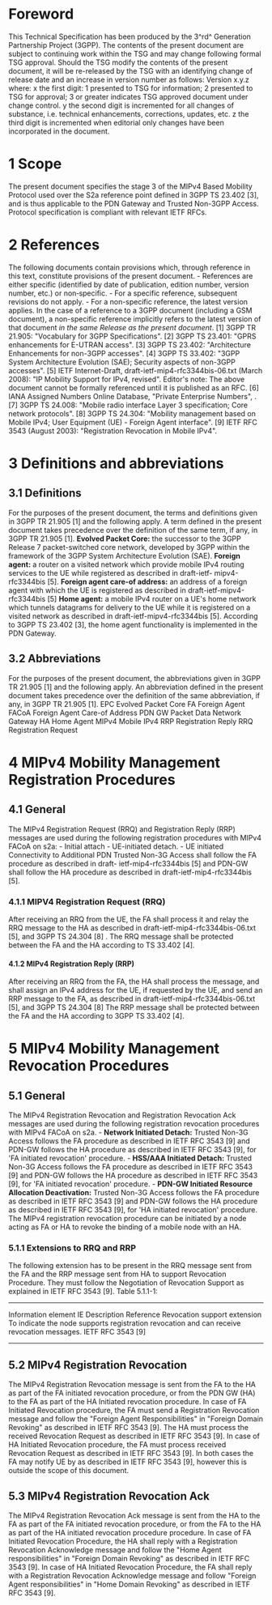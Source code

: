 # Foreword
This Technical Specification has been produced by the 3^rd^ Generation
Partnership Project (3GPP).
The contents of the present document are subject to continuing work within the
TSG and may change following formal TSG approval. Should the TSG modify the
contents of the present document, it will be re-released by the TSG with an
identifying change of release date and an increase in version number as
follows:
Version x.y.z
where:
x the first digit:
1 presented to TSG for information;
2 presented to TSG for approval;
3 or greater indicates TSG approved document under change control.
y the second digit is incremented for all changes of substance, i.e. technical
enhancements, corrections, updates, etc.
z the third digit is incremented when editorial only changes have been
incorporated in the document.
# 1 Scope
The present document specifies the stage 3 of the MIPv4 Based Mobility
Protocol used over the S2a reference point defined in 3GPP TS 23.402 [3], and
is thus applicable to the PDN Gateway and Trusted Non-3GPP Access. Protocol
specification is compliant with relevant IETF RFCs.
# 2 References
The following documents contain provisions which, through reference in this
text, constitute provisions of the present document.
\- References are either specific (identified by date of publication, edition
number, version number, etc.) or non‑specific.
\- For a specific reference, subsequent revisions do not apply.
\- For a non-specific reference, the latest version applies. In the case of a
reference to a 3GPP document (including a GSM document), a non-specific
reference implicitly refers to the latest version of that document _in the
same Release as the present document_.
[1] 3GPP TR 21.905: \"Vocabulary for 3GPP Specifications\".
[2] 3GPP TS 23.401: \"GPRS enhancements for E-UTRAN access\".
[3] 3GPP TS 23.402: \"Architecture Enhancements for non-3GPP accesses\".
[4] 3GPP TS 33.402: \"3GPP System Architecture Evolution (SAE); Security
aspects of non-3GPP accesses\".
[5] IETF Internet-Draft, draft-ietf-mip4-rfc3344bis-06.txt (March 2008): \"IP
Mobility Support for IPv4, revised\".
Editor\'s note: The above document cannot be formally referenced until it is
published as an RFC.
[6] IANA Assigned Numbers Online Database, \"Private Enterprise Numbers\",
\.
[7] 3GPP TS 24.008: \"Mobile radio interface Layer 3 specification; Core
network protocols\".
[8] 3GPP TS 24.304: \"Mobility management based on Mobile IPv4; User Equipment
(UE) - Foreign Agent interface\".
[9] IETF RFC 3543 (August 2003): \"Registration Revocation in Mobile IPv4\".
# 3 Definitions and abbreviations
## 3.1 Definitions
For the purposes of the present document, the terms and definitions given in
3GPP TR 21.905 [1] and the following apply. A term defined in the present
document takes precedence over the definition of the same term, if any, in
3GPP TR 21.905 [1].
**Evolved Packet Core:** the successor to the 3GPP Release 7 packet-switched
core network, developed by 3GPP within the framework of the 3GPP System
Architecture Evolution (SAE).
**Foreign agent:** a router on a visited network which provide mobile IPv4
routing services to the UE while registered as described in draft-ietf-
mipv4-rfc3344bis [5].
**Foreign agent care-of address:** an address of a foreign agent with which
the UE is registered as described in draft-ietf-mipv4-rfc3344bis [5]
**Home agent:** a mobile IPv4 router on a UE's home network which tunnels
datagrams for delivery to the UE while it is registered on a visited network
as described in draft-ietf-mipv4-rfc3344bis [5]. According to 3GPP TS 23.402
[3], the home agent functionality is implemented in the PDN Gateway.
## 3.2 Abbreviations
For the purposes of the present document, the abbreviations given in 3GPP TR
21.905 [1] and the following apply. An abbreviation defined in the present
document takes precedence over the definition of the same abbreviation, if
any, in 3GPP TR 21.905 [1].
EPC Evolved Packet Core
FA Foreign Agent
FACoA Foreign Agent Care-of Address
PDN GW Packet Data Network Gateway
HA Home Agent
MIPv4 Mobile IPv4
RRP Registration Reply
RRQ Registration Request
# 4 MIPv4 Mobility Management Registration Procedures
## 4.1 General
The MIPv4 Registration Request (RRQ) and Registration Reply (RRP) messages are
used during the following registration procedures with MIPv4 FACoA on s2a:
\- Initial attach
\- UE-initiated detach.
\- UE initiated Connectivity to Additional PDN
Trusted Non-3G Access shall follow the FA procedure as described in draft-
ietf-mip4-rfc3344bis [5] and PDN-GW shall follow the HA procedure as described
in draft-ietf-mip4-rfc3344bis [5].
### 4.1.1 MIPV4 Registration Request (RRQ)
After receiving an RRQ from the UE, the FA shall process it and relay the RRQ
message to the HA as described in draft-ietf-mip4-rfc3344bis-06.txt [5], and
3GPP TS 24.304 [8] .
The RRQ message shall be protected between the FA and the HA according to TS
33.402 [4].
#### 4.1.2 MIPv4 Registration Reply (RRP)
After receiving an RRQ from the FA, the HA shall process the message, and
shall assign an IPv4 address for the UE, if requested by the UE, and send an
RRP message to the FA, as described in draft-ietf-mip4-rfc3344bis-06.txt [5],
and 3GPP TS 24.304 [8]
The RRP message shall be protected between the FA and the HA according to 3GPP
TS 33.402 [4].
# 5 MIPv4 Mobility Management Revocation Procedures
## 5.1 General
The MIPv4 Registration Revocation and Registration Revocation Ack messages are
used during the following registration revocation procedures with MIPv4 FACoA
on s2a.
\- **Network Initiated Detach:** Trusted Non-3G Access follows the FA
procedure as described in IETF RFC 3543 [9] and PDN-GW follows the HA
procedure as described in IETF RFC 3543 [9], for \'FA initiated revocation\'
procedure.
\- **HSS/AAA Initiated Detach:** Trusted Non-3G Access follows the FA
procedure as described in IETF RFC 3543 [9] and PDN-GW follows the HA
procedure as described in IETF RFC 3543 [9], for \'FA initiated revocation\'
procedure.
\- **PDN-GW Initiated Resource Allocation Deactivation:** Trusted Non-3G
Access follows the FA procedure as described in IETF RFC 3543 [9] and PDN-GW
follows the HA procedure as described in IETF RFC 3543 [9], for \'HA initiated
revocation\' procedure.
The MIPv4 registration revocation procedure can be initiated by a node acting
as FA or HA to revoke the binding of a mobile node with an HA.
### 5.1.1 Extensions to RRQ and RRP
The following extension has to be present in the RRQ message sent from the FA
and the RRP message sent from HA to support Revocation Procedure. They must
follow the Negotiation of Revocation Support as explained in IETF RFC 3543
[9].
Table 5.1.1-1:
* * *
Information element IE Description Reference Revocation support extension To
indicate the node supports registration revocation and can receive revocation
messages. IETF RFC 3543 [9]
* * *
## 5.2 MIPv4 Registration Revocation
The MIPv4 Registration Revocation message is sent from the FA to the HA as
part of the FA initiated revocation procedure, or from the PDN GW (HA) to the
FA as part of the HA Initiated revocation procedure.
In case of FA Initiated Revocation procedure, the FA must send a Registration
Revocation message and follow the \"Foreign Agent Responsibilities\" in
\"Foreign Domain Revoking\" as described in IETF RFC 3543 [9]. The HA must
process the received Revocation Request as described in IETF RFC 3543 [9].
In case of HA Initiated Revocation procedure, the FA must process received
Revocation Request as described in IETF RFC 3543 [9].
In both cases the FA may notify UE by as described in IETF RFC 3543 [9],
however this is outside the scope of this document.
## 5.3 MIPv4 Registration Revocation Ack
The MIPv4 Registration Revocation Ack message is sent from the HA to the FA as
part of the FA initiated revocation procedure, or from the FA to the HA as
part of the HA initiated revocation procedure procedure.
In case of FA Initiated Revocation Procedure, the HA shall reply with a
Registration Revocation Acknowledge message and follow the \"Home Agent
responsibilities\" in \"Foreign Domain Revoking\" as described in IETF RFC
3543 [9].
In case of HA Initiated Revocation Procedure, the FA shall reply with a
Registration Revocation Acknowledge message and follow \"Foreign Agent
responsibilities\" in \"Home Domain Revoking\" as described in IETF RFC 3543
[9].
#